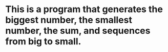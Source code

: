# This is a program that generates the biggest number, the smallest number, the sum, and sequences from big to small.
